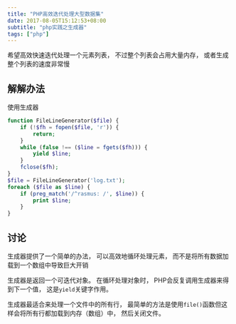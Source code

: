 ```yaml
---
title: "PHP高效迭代处理大型数据集"
date: 2017-08-05T15:12:53+08:00
subtitle: "php实践之生成器"
tags: ["php"]
---
```


希望高效快速迭代处理一个元素列表， 不过整个列表会占用大量内存， 或者生成整个列表的速度非常慢

<!--more-->

## 解解办法
使用生成器

```php
function FileLineGenerator($file) { 
    if (!$fh = fopen($file, 'r')) {
        return; 
    }
    while (false !== ($line = fgets($fh))) { 
        yield $line;
    }
    fclose($fh);
}
$file = FileLineGenerator('log.txt'); 
foreach ($file as $line) {
    if (preg_match('/^rasmus: /', $line)) { 
        print $line; 
    }
}
```

## 讨论
生成器提供了一个简单的办法， 可以高效地循环处理元素， 而不是将所有数据加载到一个数组中导致巨大开销

生成器是返回一个可迭代对象。 在循环处理对象时， PHP会反复调用生成器来得到下一个值， 这是`yield`关键字作用。

生成器最适合来处理一个文件中的所有行， 最简单的方法是使用`file()`函数但这样会将所有行都加载到内存（数组）中， 然后关闭文件。